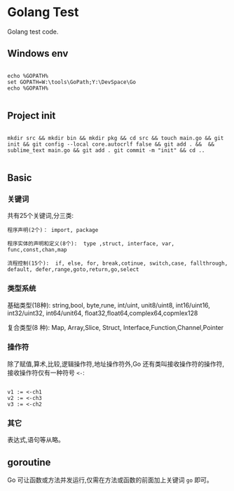 # Golang Test

Golang test code.

## Windows env 

```

echo %GOPATH%
set GOPATH=W:\tools\GoPath;Y:\DevSpace\Go
echo %GOPATH%


```

## Project init

```

mkdir src && mkdir bin && mkdir pkg && cd src && touch main.go && git init && git config --local core.autocrlf false && git add . &&  && sublime_text main.go && git add . git commit -m "init" && cd ..


```


## Basic

### 关键词

共有25个关键词,分三类:
```
程序声明(2个)： import, package

程序实体的声明和定义(8个):  type ,struct, interface, var, func,const,chan,map

流程控制(15个):  if, else, for, break,cotinue, switch,case, fallthrough, default, defer,range,goto,return,go,select

```



### 类型系统


基础类型(18种): string,bool, byte,rune, int/uint, unit8/uint8, int16/uint16, int32/uint32, int64/unit64, float32,float64,complex64,copmlex128

复合类型(8 种): Map, Array,Slice, Struct, Interface,Function,Channel,Pointer


### 操作符

除了赋值,算术,比较,逻辑操作符,地址操作符外,Go 还有类叫接收操作符的操作符, 接收操作符仅有一种符号 `<-`:

```

v1 := <-ch1
v2 := <-ch3
v3 := <-ch2

```


### 其它

表达式,语句等从略。

## goroutine

Go 可让函数或方法并发运行,仅需在方法或函数的前面加上关键词 `go` 即可。
